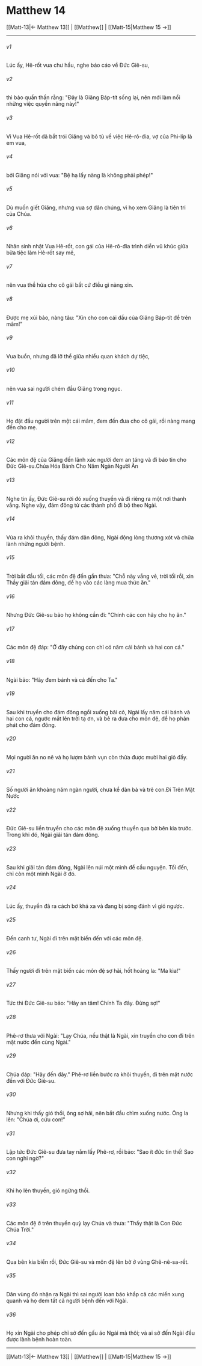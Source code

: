 # Matthew 14

[[Matt-13|← Matthew 13]] | [[Matthew]] | [[Matt-15|Matthew 15 →]]
***



###### v1 
Lúc ấy, Hê-rốt vua chư hầu, nghe báo cáo về Đức Giê-su, 

###### v2 
thì bảo quần thần rằng: "Đây là Giăng Báp-tít sống lại, nên mới làm nổi những việc quyền năng này!" 

###### v3 
Vì Vua Hê-rốt đã bắt trói Giăng và bỏ tù về việc Hê-rô-đia, vợ của Phi-líp là em vua, 

###### v4 
bởi Giăng nói với vua: "Bệ hạ lấy nàng là không phải phép!" 

###### v5 
Dù muốn giết Giăng, nhưng vua sợ dân chúng, vì họ xem Giăng là tiên tri của Chúa. 

###### v6 
Nhân sinh nhật Vua Hê-rốt, con gái của Hê-rô-đia trình diễn vũ khúc giữa bữa tiệc làm Hê-rốt say mê, 

###### v7 
nên vua thề hứa cho cô gái bất cứ điều gì nàng xin. 

###### v8 
Được mẹ xúi bảo, nàng tâu: "Xin cho con cái đầu của Giăng Báp-tít để trên mâm!" 

###### v9 
Vua buồn, nhưng đã lỡ thề giữa nhiều quan khách dự tiệc, 

###### v10 
nên vua sai người chém đầu Giăng trong ngục. 

###### v11 
Họ đặt đầu người trên một cái mâm, đem đến đưa cho cô gái, rồi nàng mang đến cho mẹ. 

###### v12 
Các môn đệ của Giăng đến lãnh xác người đem an táng và đi báo tin cho Đức Giê-su.Chúa Hóa Bánh Cho Năm Ngàn Người Ăn 

###### v13 
Nghe tin ấy, Đức Giê-su rời đó xuống thuyền và đi riêng ra một nơi thanh vắng. Nghe vậy, đám đông từ các thành phố đi bộ theo Ngài. 

###### v14 
Vừa ra khỏi thuyền, thấy đám dân đông, Ngài động lòng thương xót và chữa lành những người bệnh. 

###### v15 
Trời bắt đầu tối, các môn đệ đến gần thưa: "Chỗ này vắng vẻ, trời tối rồi, xin Thầy giải tán đám đông, để họ vào các làng mua thức ăn." 

###### v16 
Nhưng Đức Giê-su bảo họ không cần đi: "Chính các con hãy cho họ ăn." 

###### v17 
Các môn đệ đáp: "Ở đây chúng con chỉ có năm cái bánh và hai con cá." 

###### v18 
Ngài bảo: "Hãy đem bánh và cá đến cho Ta." 

###### v19 
Sau khi truyền cho đám đông ngồi xuống bãi cỏ, Ngài lấy năm cái bánh và hai con cá, ngước mắt lên trời tạ ơn, và bẻ ra đưa cho môn đệ, để họ phân phát cho đám đông. 

###### v20 
Mọi người ăn no nê và họ lượm bánh vụn còn thừa được mười hai giỏ đầy. 

###### v21 
Số người ăn khoảng năm ngàn người, chưa kể đàn bà và trẻ con.Đi Trên Mặt Nước 

###### v22 
Đức Giê-su liền truyền cho các môn đệ xuống thuyền qua bờ bên kia trước. Trong khi đó, Ngài giải tán đám đông. 

###### v23 
Sau khi giải tán đám đông, Ngài lên núi một mình để cầu nguyện. Tối đến, chỉ còn một mình Ngài ở đó. 

###### v24 
Lúc ấy, thuyền đã ra cách bờ khá xa và đang bị sóng đánh vì gió ngược. 

###### v25 
Đến canh tư, Ngài đi trên mặt biển đến với các môn đệ. 

###### v26 
Thấy người đi trên mặt biển các môn đệ sợ hãi, hốt hoảng la: "Ma kìa!" 

###### v27 
Tức thì Đức Giê-su bảo: "Hãy an tâm! Chính Ta đây. Đừng sợ!" 

###### v28 
Phê-rơ thưa với Ngài: "Lạy Chúa, nếu thật là Ngài, xin truyền cho con đi trên mặt nước đến cùng Ngài." 

###### v29 
Chúa đáp: "Hãy đến đây." Phê-rơ liền bước ra khỏi thuyền, đi trên mặt nước đến với Đức Giê-su. 

###### v30 
Nhưng khi thấy gió thổi, ông sợ hãi, nên bắt đầu chìm xuống nước. Ông la lên: "Chúa ơi, cứu con!" 

###### v31 
Lập tức Đức Giê-su đưa tay nắm lấy Phê-rơ, rồi bảo: "Sao ít đức tin thế! Sao con nghi ngờ?" 

###### v32 
Khi họ lên thuyền, gió ngừng thổi. 

###### v33 
Các môn đệ ở trên thuyền quỳ lạy Chúa và thưa: "Thầy thật là Con Đức Chúa Trời." 

###### v34 
Qua bên kia biển rồi, Đức Giê-su và môn đệ lên bờ ở vùng Ghê-nê-sa-rết. 

###### v35 
Dân vùng đó nhận ra Ngài thì sai người loan báo khắp cả các miền xung quanh và họ đem tất cả người bệnh đến với Ngài. 

###### v36 
Họ xin Ngài cho phép chỉ sờ đến gấu áo Ngài mà thôi; và ai sờ đến Ngài đều được lành bệnh hoàn toàn.

***
[[Matt-13|← Matthew 13]] | [[Matthew]] | [[Matt-15|Matthew 15 →]]
